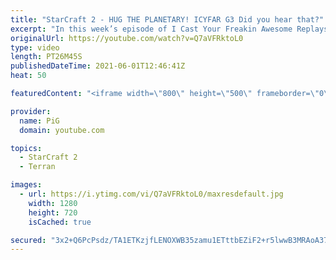 ```yaml
---
title: "StarCraft 2 - HUG THE PLANETARY! ICYFAR G3 Did you hear that?"
excerpt: "In this week’s episode of I Cast Your Freakin Awesome Replays (ICYFAR) players sent in their StarCraft 2 replays where they use invisible and burrowed units as much as possible (Did you hear that?)! Here’s a fun game of zerg versus terran completing the challenge in humorous fashion.   NEW ICYFAR CHALLENGE:"
originalUrl: https://youtube.com/watch?v=Q7aVFRktoL0
type: video
length: PT26M45S
publishedDateTime: 2021-06-01T12:46:41Z
heat: 50

featuredContent: "<iframe width=\"800\" height=\"500\" frameborder=\"0\" src=\"https://www.youtube.com/embed/Q7aVFRktoL0\" allow=\"accelerometer; autoplay; encrypted-media; gyroscope; picture-in-picture\" allowfullscreen></iframe>"

provider:
  name: PiG
  domain: youtube.com

topics:
  - StarCraft 2
  - Terran

images:
  - url: https://i.ytimg.com/vi/Q7aVFRktoL0/maxresdefault.jpg
    width: 1280
    height: 720
    isCached: true

secured: "3x2+Q6PcPsdz/TA1ETKzjfLENOXWB35zamu1ETttbEZiF2+r5lwwB3MRAoA37WQaQs5Z7yYF+6XklEiEFOwHknhcNQq8gKjWBmCYYnnxhfS7FvOwQnCZuUxqydMSfvSEYvB0gblpCNxUjWKXvHd/Yq5frzZzHaRSh8pIy+MeyRnnxf1X9/cBH6jQWqqyndi0lDnea4hm8fO8InQRfrEakqazH4guDsJE3EgqupKhBl6i1tq6mOgBWcs7vUAmVWmL5ISh+0FS5qcstYLS6py8hrdCeynrRKs8NzC57NJUTd2xP8z2aNdWLNi/HBRrMvGAFQNZgjaIoIFo/bZLRMSiVRofidWUPd7BDAhPaHXjiiARidSVr5TeZ77l/z1I8tsi0oFEeovcKTkm8tucm5YPyt1ZzLbBCTSgKfQb1ACaX2k=;cvDbuMm3vJY4KUezhNTbYw=="
---
```


